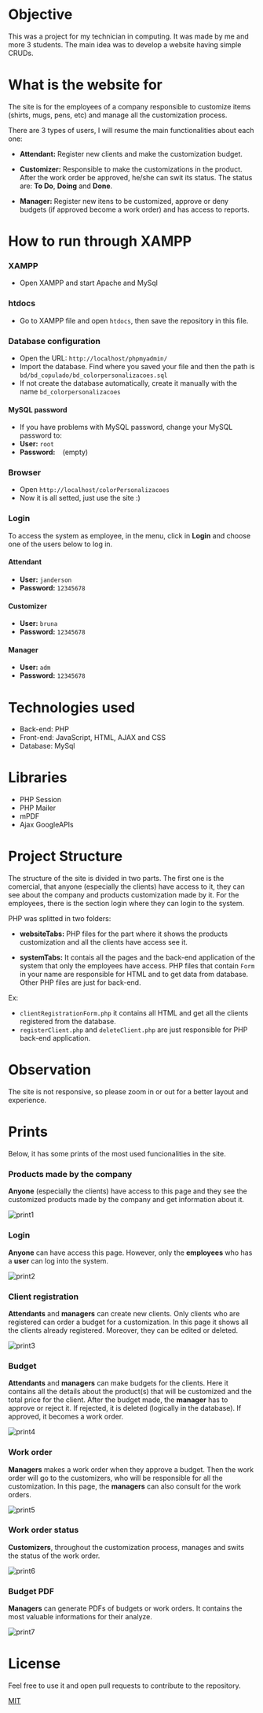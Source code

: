  # Objective

This was a project for my technician in computing.  It was made by me and more 3 students.
The main idea was to develop a website having simple CRUDs.

# What is the website for
The site is for the employees of a company responsible to customize items (shirts, mugs, pens, etc) and manage all the customization process.

There are 3 types of users, I will resume the main functionalities about each one:

* **Attendant:** Register new clients and make the customization budget.

* **Customizer:** Responsible to make the customizations in the product. After the work order be approved, he/she can swit its status. The status are: **To Do**, **Doing** and **Done**.

* **Manager:** Register new itens to be customized, approve or deny budgets (if approved become a work order) and has access to reports.
 

# How to run through XAMPP

### XAMPP
* Open XAMPP and start Apache and MySql

### htdocs
* Go to XAMPP file and open ```htdocs```, then save the repository in this file.

### Database configuration
* Open the URL: ```http://localhost/phpmyadmin/```
* Import the database. Find where you saved your file and then the path is  ```bd/bd_copulado/bd_colorpersonalizacoes.sql ```
* If not create the database automatically, create it manually with the name ```bd_colorpersonalizacoes```

#### MySQL password
* If you have problems with MySQL password, change your MySQL password to:
* **User:** ```root```
* **Password:** ``` ``` (empty)


### Browser

* Open ```http://localhost/colorPersonalizacoes```
* Now it is all setted, just use the site :)

### Login

To access the system as employee, in the menu, click in **Login** and choose one of the users below to log in.

#### Attendant
* **User:** ```janderson```
* **Password:** ```12345678```

#### Customizer
* **User:** ```bruna```
* **Password:** ```12345678```

#### Manager
* **User:** ```adm```
* **Password:** ```12345678```


# Technologies used

* Back-end: PHP
* Front-end: JavaScript, HTML, AJAX and CSS
* Database: MySql

# Libraries

* PHP Session
* PHP Mailer
* mPDF
* Ajax GoogleAPIs 


# Project Structure
The structure of the site is divided in two parts. The first one is the comercial, that anyone (especially the clients) have access to it, they can see about the company and products customization made by it. 
For the employees, there is the section login where they can login to the system.

PHP was splitted in two folders:
* **websiteTabs:** PHP files for the part where it shows the products customization and all the clients have access see it.

* **systemTabs:** It contais all the pages and the back-end application of the system that only the employees have access.
PHP files that contain ```Form``` in your name are responsible for HTML and to get data from database. Other PHP files are just for back-end.

Ex: 
* ```clientRegistrationForm.php``` it contains all HTML and get all the clients registered from the database.
* ```registerClient.php``` and ```deleteClient.php``` are just responsible for PHP back-end application.


# Observation
The site is not responsive, so please zoom in or out for a better layout and experience.


# Prints

Below, it has some prints of the most used funcionalities in the site.


### Products made by the company
**Anyone** (especially the clients) have access to this page and they see the customized products made by the company and get information about it.

![print1](/img/prints/mugs.png)


### Login
**Anyone** can have access this page. However, only the **employees** who has a **user** can log into the system.

![print2](/img/prints/login.png)


### Client registration
**Attendants** and **managers** can create new clients. Only clients who are registered  can order a budget for a customization. In this page it shows all the clients already registered. Moreover, they can be edited or deleted.

![print3](/img/prints/registerClient.png)


### Budget
**Attendants** and **managers** can make budgets for the clients. Here it contains all the details about the product(s) that will be customized and the total price for the client. After the budget made, the **manager** has to approve or reject it. If rejected, it is deleted (logically in the database). If approved, it becomes a work order.

![print4](/img/prints/budget.png)


### Work order
**Managers** makes a work order when they approve a budget. Then the work order will go to the customizers, who will be responsible for all the customization. In this page, the **managers** can also consult for the work orders.

![print5](/img/prints/workOrder.png)


### Work order status
**Customizers**, throughout the customization process, manages and swits the status of the work order. 

![print6](/img/prints/workOrderStatus.png)
 

 ### Budget PDF
**Managers** can generate PDFs of budgets or work orders. It contains the most valuable informations for their analyze.

![print7](/img/prints/pdf.png)


# License
Feel free to use it and open pull requests to contribute to the repository.

[MIT](https://choosealicense.com/licenses/mit/)
